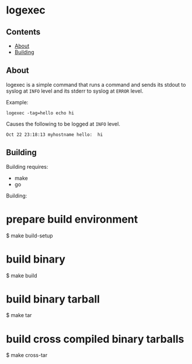 logexec
=======

## Contents

*   [About](#about)
*   [Building](#building)

## About

logexec is a simple command that runs a command and sends its stdout
to syslog at `INFO` level and its stderr to syslog at `ERROR` level.

Example:

    logexec -tag=hello echo hi

Causes the following to be logged at `INFO` level.

    Oct 22 23:18:13 myhostname hello:  hi

## Building

Building requires:

*   make
*   go

Building:

# prepare build environment
$ make build-setup

# build binary
$ make build

# build binary tarball
$ make tar

# build cross compiled binary tarballs
$ make cross-tar
